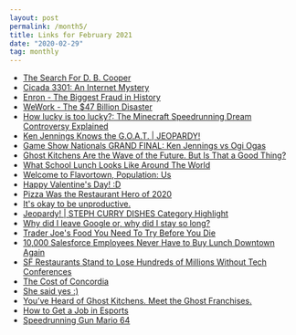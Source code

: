 ```yaml
---
layout: post
permalink: /month5/
title: Links for February 2021
date: "2020-02-29"
tag: monthly
---
```

<ul>
  <li><a href="https://www.youtube.com/watch?v=CbUjuwhQPKs&ab_channel=LEMMiNO">The Search For D. B. Cooper</a></li>

  <li><a href="https://www.youtube.com/watch?v=I2O7blSSzpI&ab_channel=LEMMiNO">Cicada 3301: An Internet Mystery</a></li>

  <li><a href="https://www.youtube.com/watch?v=e5qC1YGRMKI&ab_channel=ColdFusion">Enron - The Biggest Fraud in History</a></li>

  <li><a href="https://www.youtube.com/watch?v=QHQTzeve7OM&ab_channel=ColdFusion">WeWork - The $47 Billion Disaster</a></li>

  <li><a href="https://www.youtube.com/watch?v=8Ko3TdPy0TU&ab_channel=Stand-upMaths">How lucky is too lucky?: The Minecraft Speedrunning Dream Controversy Explained</a></li>

  <li><a href="https://www.youtube.com/watch?v=7owBqO-RyyY&ab_channel=Jeopardy">Ken Jennings Knows the G.O.A.T. | JEOPARDY!</a></li>

  <li><a href="https://www.youtube.com/watch?v=QqIPtHQ3Vjs&ab_channel=bastardwithnoname">Game Show Nationals GRAND FINAL: Ken Jennings vs Ogi Ogas</a></li>

  <li><a href="https://www.eater.com/21540765/ghost-kitchens-virtual-restaurants-covid-19-industry-impact">Ghost Kitchens Are the Wave of the Future. But Is That a Good Thing?</a></li>

  <li><a href="https://www.youtube.com/watch?v=pD9mk0Y_pyo&ab_channel=FoodInsider">What School Lunch Looks Like Around The World</a></li>

  <li><a href="https://www.eater.com/22278411/guy-fieri-delivery-restaurant-ghost-kitchens-locations-robert-earl">Welcome to Flavortown, Population: Us</a></li>

  <li><a href="https://www.youtube.com/watch?v=39_LoYmbu_c&ab_channel=Emirichu">Happy Valentine's Day! :D</a></li>

  <li><a href="https://www.nytimes.com/2021/02/12/business/pizza-delivery-covid.html">Pizza Was the Restaurant Hero of 2020</a></li>

  <li><a href="https://www.youtube.com/watch?v=9-XkF1so5rI&ab_channel=mayuko">It's okay to be unproductive.</a></li>

  <li><a href="https://www.youtube.com/watch?v=N9DxxMuT35I&ab_channel=Jeopardy">Jeopardy! | STEPH CURRY DISHES Category Highlight</a></li>

  <li><a href="https://paygo.media/p/25171">Why did I leave Google or, why did I stay so long?</a></li>

  <li><a href="https://www.youtube.com/watch?v=ELfeDg7TumA&ab_channel=Mashed">Trader Joe's Food You Need To Try Before You Die</a></li>

  <li><a href="https://sf.eater.com/2021/2/19/22291793/10000-salesforce-employees-never-have-to-buy-lunch-downtown-again">10,000 Salesforce Employees Never Have to Buy Lunch Downtown Again</a></li>

  <li><a href="https://sf.eater.com/2020/5/18/21262586/dreamforce-impact-restaurants-bars-soma-sf">SF Restaurants Stand to Lose Hundreds of Millions Without Tech Conferences</a></li>

  <li><a href="https://www.youtube.com/watch?v=Qh9KBwqGxTI&ab_channel=InternetHistorian">The Cost of Concordia</a></li>

  <li><a href="https://www.youtube.com/watch?v=H9GBGYf03Oo">She said yes :)</a></li>

  <li><a href="https://www.nytimes.com/2021/02/25/dining/ghost-kitchen-mrbeast-burger.html?action=click&module=Editors%20Picks&pgtype=Homepage">You’ve Heard of Ghost Kitchens. Meet the Ghost Franchises.</a></li>

  <li><a href="https://www.youtube.com/watch?v=t2YOtDULP0Q">How to Get a Job in Esports</a></li>

  <li><a href="https://www.youtube.com/watch?v=-NGIGPDteiA">Speedrunning Gun Mario 64</a></li>
</ul>